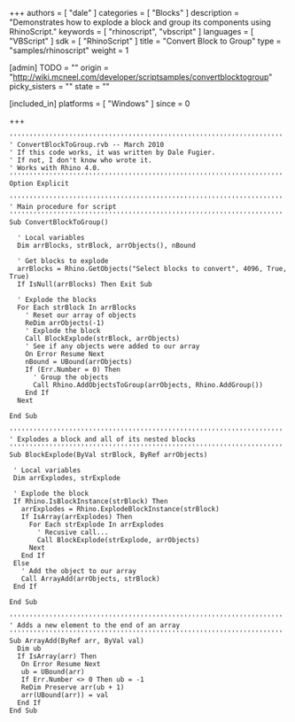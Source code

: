 +++
authors = [ "dale" ]
categories = [ "Blocks" ]
description = "Demonstrates how to explode a block and group its components using RhinoScript."
keywords = [ "rhinoscript", "vbscript" ]
languages = [ "VBScript" ]
sdk = [ "RhinoScript" ]
title = "Convert Block to Group"
type = "samples/rhinoscript"
weight = 1

[admin]
TODO = ""
origin = "http://wiki.mcneel.com/developer/scriptsamples/convertblocktogroup"
picky_sisters = ""
state = ""

[included_in]
platforms = [ "Windows" ]
since = 0

+++

```vbnet
'''''''''''''''''''''''''''''''''''''''''''''''''''''''''''''''''''''
' ConvertBlockToGroup.rvb -- March 2010
' If this code works, it was written by Dale Fugier.
' If not, I don't know who wrote it.
' Works with Rhino 4.0.
'''''''''''''''''''''''''''''''''''''''''''''''''''''''''''''''''''''
Option Explicit

'''''''''''''''''''''''''''''''''''''''''''''''''''''''''''''''''''''
' Main procedure for script
'''''''''''''''''''''''''''''''''''''''''''''''''''''''''''''''''''''
Sub ConvertBlockToGroup()

  ' Local variables
  Dim arrBlocks, strBlock, arrObjects(), nBound

  ' Get blocks to explode
  arrBlocks = Rhino.GetObjects("Select blocks to convert", 4096, True, True)
  If IsNull(arrBlocks) Then Exit Sub

  ' Explode the blocks    
  For Each strBlock In arrBlocks  
    ' Reset our array of objects
    ReDim arrObjects(-1)  
    ' Explode the block
    Call BlockExplode(strBlock, arrObjects)
    ' See if any objects were added to our array
    On Error Resume Next
    nBound = UBound(arrObjects)
    If (Err.Number = 0) Then
      ' Group the objects
      Call Rhino.AddObjectsToGroup(arrObjects, Rhino.AddGroup())
    End If
  Next

End Sub

'''''''''''''''''''''''''''''''''''''''''''''''''''''''''''''''''''''
' Explodes a block and all of its nested blocks
'''''''''''''''''''''''''''''''''''''''''''''''''''''''''''''''''''''
Sub BlockExplode(ByVal strBlock, ByRef arrObjects)

 ' Local variables
 Dim arrExplodes, strExplode

 ' Explode the block
 If Rhino.IsBlockInstance(strBlock) Then
   arrExplodes = Rhino.ExplodeBlockInstance(strBlock)
   If IsArray(arrExplodes) Then
     For Each strExplode In arrExplodes
       ' Recusive call...
       Call BlockExplode(strExplode, arrObjects)
     Next
   End If
 Else
   ' Add the object to our array
   Call ArrayAdd(arrObjects, strBlock)   
 End If

End Sub

'''''''''''''''''''''''''''''''''''''''''''''''''''''''''''''''''''''
' Adds a new element to the end of an array
'''''''''''''''''''''''''''''''''''''''''''''''''''''''''''''''''''''
Sub ArrayAdd(ByRef arr, ByVal val)
  Dim ub
  If IsArray(arr) Then
   On Error Resume Next
   ub = UBound(arr)
   If Err.Number <> 0 Then ub = -1
   ReDim Preserve arr(ub + 1)
   arr(UBound(arr)) = val
  End If
End Sub
```
